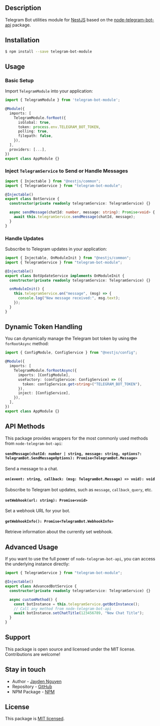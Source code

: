 ## Description

Telegram Bot utilities module for [NestJS](https://nestjs.com/) based on the [node-telegram-bot-api](https://github.com/yagop/node-telegram-bot-api) package.

## Installation

```bash
$ npm install --save telegram-bot-module
```

## Usage

### Basic Setup

Import `TelegramModule` into your application:

```typescript
import { TelegramModule } from 'telegram-bot-module';

@Module({
  imports: [
    TelegramModule.forRoot({
      isGlobal: true,
      token: process.env.TELEGRAM_BOT_TOKEN,
      polling: true,
      filepath: false,
    }),
  ],
  providers: [...],
})
export class AppModule {}
```

### Inject `TelegramService` to Send or Handle Messages

```typescript
import { Injectable } from "@nestjs/common";
import { TelegramService } from "telegram-bot-module";

@Injectable()
export class BotService {
  constructor(private readonly telegramService: TelegramService) {}

  async sendMessage(chatId: number, message: string): Promise<void> {
    await this.telegramService.sendMessage(chatId, message);
  }
}
```

### Handle Updates

Subscribe to Telegram updates in your application:

```typescript
import { Injectable, OnModuleInit } from "@nestjs/common";
import { TelegramService } from "telegram-bot-module";

@Injectable()
export class BotUpdateService implements OnModuleInit {
  constructor(private readonly telegramService: TelegramService) {}

  onModuleInit() {
    this.telegramService.on("message", (msg) => {
      console.log("New message received:", msg.text);
    });
  }
}
```

## Dynamic Token Handling

You can dynamically manage the Telegram bot token by using the `forRootAsync` method:

```typescript
import { ConfigModule, ConfigService } from "@nestjs/config";

@Module({
  imports: [
    TelegramModule.forRootAsync({
      imports: [ConfigModule],
      useFactory: (configService: ConfigService) => ({
        token: configService.get<string>("TELEGRAM_BOT_TOKEN"),
      }),
      inject: [ConfigService],
    }),
  ],
})
export class AppModule {}
```

## API Methods

This package provides wrappers for the most commonly used methods from `node-telegram-bot-api`:

#### `sendMessage(chatId: number | string, message: string, options?: TelegramBot.SendMessageOptions): Promise<TelegramBot.Message>`

Send a message to a chat.

#### `on(event: string, callback: (msg: TelegramBot.Message) => void): void`

Subscribe to Telegram bot updates, such as `message`, `callback_query`, etc.

#### `setWebhook(url: string): Promise<void>`

Set a webhook URL for your bot.

#### `getWebhookInfo(): Promise<TelegramBot.WebhookInfo>`

Retrieve information about the currently set webhook.

## Advanced Usage

If you want to use the full power of `node-telegram-bot-api`, you can access the underlying instance directly:

```typescript
import { TelegramService } from "telegram-bot-module";

@Injectable()
export class AdvancedBotService {
  constructor(private readonly telegramService: TelegramService) {}

  async customMethod() {
    const botInstance = this.telegramService.getBotInstance();
    // Call any method from node-telegram-bot-api
    await botInstance.setChatTitle(123456789, "New Chat Title");
  }
}
```

## Support

This package is open source and licensed under the MIT license. Contributions are welcome!

## Stay in touch

- Author - [Jayden Nguyen](https://github.com/vietxuandev)
- Repository - [GitHub](https://github.com/vietxuandev/telegram-bot-module)
- NPM Package - [NPM](https://www.npmjs.com/package/telegram-bot-module)

## License

This package is [MIT licensed](LICENSE).
